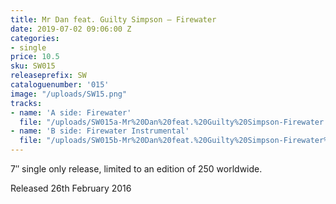 ```yaml
---
title: Mr Dan feat. Guilty Simpson – Firewater
date: 2019-07-02 09:06:00 Z
categories:
- single
price: 10.5
sku: SW015
releaseprefix: SW
cataloguenumber: '015'
image: "/uploads/SW15.png"
tracks:
- name: 'A side: Firewater'
  file: "/uploads/SW015a-Mr%20Dan%20feat.%20Guilty%20Simpson-Firewater.mp3"
- name: 'B side: Firewater Instrumental'
  file: "/uploads/SW015b-Mr%20Dan%20feat.%20Guilty%20Simpson-Firewater%20instrumental.mp3"
---
```


7″ single only release, limited to an edition of 250 worldwide.

Released 26th February 2016